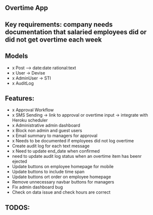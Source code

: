 ## Overtime App

## Key requirements: company needs documentation that salaried employees did or did not get overtime each week

## Models
-  x Post --> date:date rational:text
-  x User -> Devise
-  x AdminUser -> STI
-  x AuditLog

## Features:
- x Approval Workflow
- x SMS Sending -> link to approval or overtime input -> integrate with Heroku scheduler
- x Administrative admin dashboard
- x Block non admin and guest users
- x Email summary to managers for approval
- x Needs to be documented if employees did not log overtime
- Create audit log for each text message
- x Need to update end_date when confirmed
- need to update audit log status when an overtime item has beenr ejected
- Update buttons on employee homepage for mobile
- Update buttons to include time span
- Update buttons ort order on employee homepage
- Remove unnecessary navbar buttons for managers
- Fix admin dashboard bug
- Check on data issue and check hours are correct

## TODOS:

